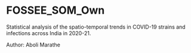 # FOSSEE_SOM_Own


Statistical analysis of the spatio-temporal trends in COVID-19 strains and infections across India in 2020-21.


Author: Aboli Marathe
